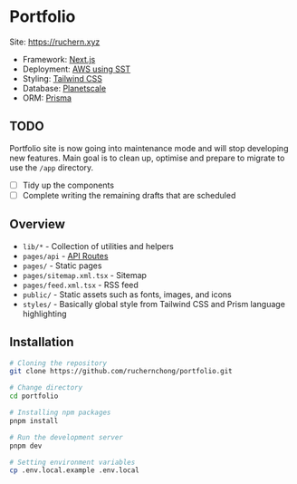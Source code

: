 # Portfolio

Site: https://ruchern.xyz

- Framework: [Next.js](https://nextjs.org)
- Deployment: [AWS using SST](https://sst.dev)
- Styling: [Tailwind CSS](https://tailwindcss.com)
- Database: [Planetscale](https://planetscale.com)
- ORM: [Prisma](https://prisma.io)

## TODO

Portfolio site is now going into maintenance mode and will stop developing new features. Main goal is to clean up, optimise and prepare to migrate to use the `/app` directory.

- [ ] Tidy up the components
- [ ] Complete writing the remaining drafts that are scheduled

## Overview

- `lib/*` - Collection of utilities and helpers
- `pages/api` - [API Routes](https://nextjs.org/docs/api-routes/introduction)
- `pages/` - Static pages
- `pages/sitemap.xml.tsx` - Sitemap
- `pages/feed.xml.tsx` - RSS feed
- `public/` - Static assets such as fonts, images, and icons
- `styles/` - Basically global style from Tailwind CSS and Prism language highlighting

## Installation

```bash
# Cloning the repository
git clone https://github.com/ruchernchong/portfolio.git

# Change directory
cd portfolio

# Installing npm packages
pnpm install

# Run the development server
pnpm dev

# Setting environment variables
cp .env.local.example .env.local
```
